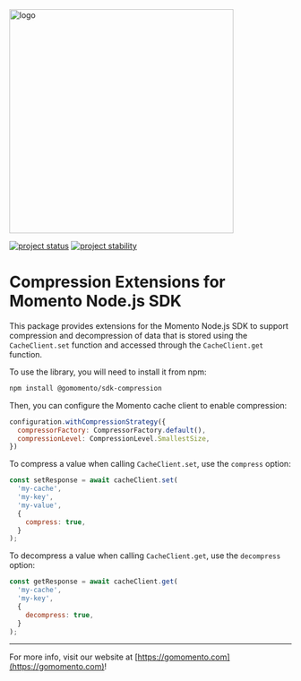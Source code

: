 <img src="https://docs.momentohq.com/img/momento-logo-forest.svg" alt="logo" width="400"/>

[![project status](https://momentohq.github.io/standards-and-practices/badges/project-status-official.svg)](https://github.com/momentohq/standards-and-practices/blob/main/docs/momento-on-github.md)
[![project stability](https://momentohq.github.io/standards-and-practices/badges/project-stability-stable.svg)](https://github.com/momentohq/standards-and-practices/blob/main/docs/momento-on-github.md)


# Compression Extensions for Momento Node.js SDK

This package provides extensions for the Momento Node.js SDK to support compression and decompression of data that
is stored using the `CacheClient.set` function and accessed through the `CacheClient.get` function.

To use the library, you will need to install it from npm:

```bash
npm install @gomomento/sdk-compression
```

Then, you can configure the Momento cache client to enable compression:

```javascript
configuration.withCompressionStrategy({
  compressorFactory: CompressorFactory.default(),
  compressionLevel: CompressionLevel.SmallestSize,
})

```

To compress a value when calling `CacheClient.set`, use the `compress` option:

```javascript
const setResponse = await cacheClient.set(
  'my-cache',
  'my-key',
  'my-value',
  {
    compress: true,
  }
);

```

To decompress a value when calling `CacheClient.get`, use the `decompress` option:

```javascript
const getResponse = await cacheClient.get(
  'my-cache',
  'my-key',
  {
    decompress: true,
  }
);

```

----------------------------------------------------------------------------------------
For more info, visit our website at [https://gomomento.com](https://gomomento.com)!
